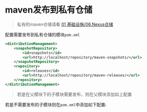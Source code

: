 maven发布到私有仓储
===

> 私有的maven仓储请看 [01 基础设施/06.Nexus仓储](../01%20基础设施/06.Nexus仓储.md)

配置需要发布到私有仓储的模块`pom.xml`

```xml
<distributionManagement>
    <snapshotRepository>
        <id>snapshots</id>
        <url>http://localhost/repository/maven-snapshots/</url>
    </snapshotRepository>
    <repository>
        <id>releases</id>
        <url>http://localhost/repository/maven-releases/</url>
    </repository>
</distributionManagement>
```

> 若是在父模块下的子模块需要发布，则在父模块添加如上配置

若是不需要发布的子模块则在`pom.xml`中添加如下配置:

```xml

```